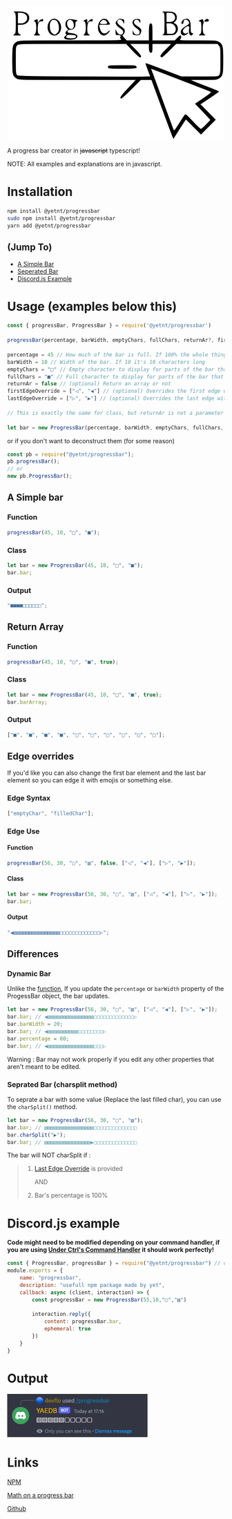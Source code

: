 <img src="imgs/progress-bar-logo1.svg">

A progress bar creator in ~~javascript~~ typescript!

NOTE: All examples and explanations are in javascript.

# Installation

```bash
npm install @yetnt/progressbar
sudo npm install @yetnt/progressbar
yarn add @yetnt/progressbar
```

## (Jump To)

-   [A Simple Bar](#a-simple-bar)
-   [Seperated Bar](#seprated-bar-charsplit-method)
-   [Discord.js Example](#discordjs-example)

# Usage (examples below this)

```js
const { progressBar, ProgressBar } = require('@yetnt/progressbar')

progressBar(percentage, barWidth, emptyChars, fullChars, returnAr?, firstEdgeOverride?, lastEdgeOverride?)

percentage = 45 // How much of the bar is full. If 100% the whole thing is full. If 0 everything is empty.
barWidth = 10 // Width of the bar. If 10 it's 10 characters long
emptyChars = "□" // Empty character to display for parts of the bar that aren't filled.
fullChars = "■" // Full character to display for parts of the bar that  are filled.
returnAr = false // (optional) Return an array or not
firstEdgeOverride = ["◁", "◀"] // (optional) Overrides the first edge with the elements
lastEdgeOverride = ["▷", "▶"] // (optional) Overrides the last edge with elements

// This is exactly the same for class, but returnAr is not a parameter

let bar = new ProgressBar(percentage, barWidth, emptyChars, fullChars, firstEdgeOverride?, lastEdgeOverride?)
```

or if you don't want to deconstruct them (for some reason)

```js
const pb = require("@yetnt/progressbar");
pb.progressBar();
// or
new pb.ProgressBar();
```

## A Simple bar

### Function

```js
progressBar(45, 10, "□", "■");
```

### Class

```js
let bar = new ProgressBar(45, 10, "□", "■");
bar.bar;
```

### Output

```js
"■■■■□□□□□□";
```

## Return Array

### Function

```js
progressBar(45, 10, "□", "■", true);
```

### Class

```js
let bar = new ProgressBar(45, 10, "□", "■", true);
bar.barArray;
```

### Output

```js
["■", "■", "■", "■", "□", "□", "□", "□", "□", "□"];
```

## Edge overrides

If you'd like you can also change the first bar element and the last bar element so you can edge it with emojis or something else.

### Edge Syntax

```js
["emptyChar", "filledChar"];
```

### Edge Use

#### Function

```js
progressBar(56, 30, "▢", "▧", false, ["◁", "◀"], ["▷", "▶"]);
```

#### Class

```js
let bar = new ProgressBar(56, 30, "▢", "▧", ["◁", "◀"], ["▷", "▶"]);
bar.bar;
```

#### Output

```js
"◀▧▧▧▧▧▧▧▧▧▧▧▧▧▧▧▢▢▢▢▢▢▢▢▢▢▢▢▢▷";
```

## Differences

### Dynamic Bar

Unlike the [function](#function), If you update the `percentage` or `barWidth` property of the ProgessBar object, the bar updates.

```js
let bar = new ProgressBar(56, 30, "▢", "▧", ["◁", "◀"], ["▷", "▶"]);
bar.bar; // ◀▧▧▧▧▧▧▧▧▧▧▧▧▧▧▧▢▢▢▢▢▢▢▢▢▢▢▢▢▷
bar.barWidth = 20;
bar.bar; // ◀▧▧▧▧▧▧▧▧▧▧▢▢▢▢▢▢▢▢▷
bar.percentage = 80;
bar.bar; // ◀▧▧▧▧▧▧▧▧▧▧▧▧▧▧▧▢▢▢▷
```

Warning : Bar may not work properly if you edit any other properties that aren't meant to be edited.

### Seprated Bar (charsplit method)

To seprate a bar with some value (Replace the last filled char), you can use the `charSplit()` method.

```js
let bar = new ProgressBar(56, 30, "▢", "▧");
bar.bar; // ▧▧▧▧▧▧▧▧▧▧▧▧▧▧▧▧▢▢▢▢▢▢▢▢▢▢▢▢▢▢
bar.charSplit("▶");
bar.bar; // ▧▧▧▧▧▧▧▧▧▧▧▧▧▧▧▶▢▢▢▢▢▢▢▢▢▢▢▢▢▢
```

The bar will NOT charSplit if :

> 1. [Last Edge Override](#edge-overrides) is provided
>
>     AND
>
> 2. Bar's percentage is 100%

# Discord.js example
__Code might need to be modified depending on your command handler, if you are using [Under Ctrl's Command Handler](https://youtu.be/JEEcbVjLyr0) it should work perfectly!__
```js
const { ProgressBar, progressBar } = require("@yetnt/progressbar") // deconstructing
module.exports = {
    name: "progressbar",
    description: "usefull npm package made by yet",
    callback: async (client, interaction) => {
        const progressBar = new ProgressBar(55,10,"▢","▧")

        interaction.reply({
            content: progressBar.bar,
            ephemeral: true
        })
    }
}
```
# Output
<img src="/imgs/dbe.png">

# Links

[NPM](https://www.npmjs.com/package/@yetnt/progressbar, "takes you to node package manager registery")

[Math on a progress bar](https://stackoverflow.com/a/40323549/16618019, "Takes you to stackoverflow")

[Github](https://github.com/Yetity/progressBar.js/tree/main "Where do you think this takes you?")
